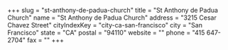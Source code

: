 +++
slug = "st-anthony-de-padua-church"
title = "St Anthony de Padua Church"
name = "St Anthony de Padua Church"
address = "3215 Cesar Chavez Street"
cityIndexKey = "city-ca-san-francisco"
city = "San Francisco"
state = "CA"
postal = "94110"
website = ""
phone = "415 647-2704"
fax = ""
+++
